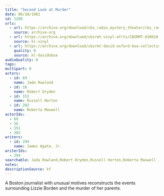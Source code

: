```yaml
---
title: "Second Look at Murder"
date: 06/10/1981
id: 1209
urls: 
  - url: https://archive.org/download/cbs_radio_mystery_theater/cbs_radio_mystery_theater-1201-1250.zip/cbs_radio_mystery_theater-1201-1250%2Fcbsrmt_1209_a_second_look_at_murder.mp3
    source: archive-org
  - url: https://archive.org/download/cbsrmt-vinyl-afrts/CBSRMT-810610-1209-Second-Look-At-Murder_afrts.mp3
    source: kl-vinyl
  - url: https://archive.org/download/cbsrmt-david-oxford-boa-collection/CBSRMT-810610-1209-Second-Look-at-Murder-(AFRTS)-(256-44)-{BoA}.mp3
    quality: 0
    source: kl-davidoboa
audioQuality: 0
tags: 
multipart: 0
actors:  
  - id: 69
    name: Jada Rowland  
  - id: 16
    name: Robert Dryden  
  - id: 151
    name: Russell Horton  
  - id: 202
    name: Roberta Maxwell
actorIds:  
  - 69  
  - 16  
  - 151  
  - 202
writers:  
  - id: 294
    name: James Agate, Jr.
writerIds:  
  - 294
searchable: Jada Rowland,Robert Dryden,Russell Horton,Roberta Maxwell James Agate, Jr.
notes: 
descriptionSource: kf
---
```

A Boston journalist with unusual motives reconstructs the events surrounding Lizzie Borden and the murder of her parents.